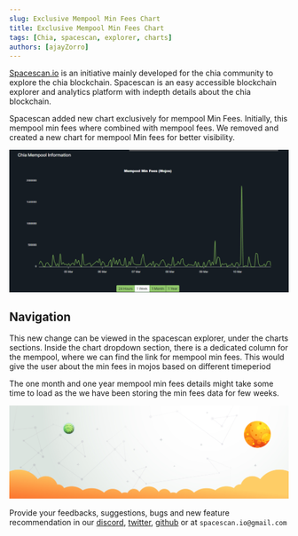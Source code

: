 ```yaml
---
slug: Exclusive Mempool Min Fees Chart
title: Exclusive Mempool Min Fees Chart
tags: [Chia, spacescan, explorer, charts]
authors: [ajayZorro]
---
```


[Spacescan.io](https://www.spacescan.io/) is an initiative mainly developed for the chia community to explore the chia blockchain. Spacescan is an easy accessible blockchain explorer and analytics platform with indepth details about the chia blockchain.

Spacescan added new chart exclusively for mempool Min Fees. Initially, this mempool min fees where combined with mempool fees. We removed and created a new chart for mempool Min fees for better visibility. 

![Chiatothemoon Plushie](./mempoolmin.png)

## Navigation

This new change can be viewed in the spacescan explorer, under the charts sections. Inside the chart dropdown section, there is a dedicated column for the mempool, where we can find the link for mempool min fees. This would give the user about the min fees in mojos based on different timeperiod
 
The one month and one year mempool min fees details might take some time to load as the we have been storing the min fees data for few weeks.

![Chiatothemoon Plushie](./background_non_footer.jpg)

Provide your feedbacks, suggestions, bugs and new feature recommendation in our [discord](https://discord.com/invite/Bb4sj3Bg9P), [twitter](https://twitter.com/spacescan_io), [github](https://github.com/spacescan-io/web/issues) or at `spacescan.io@gmail.com` 
